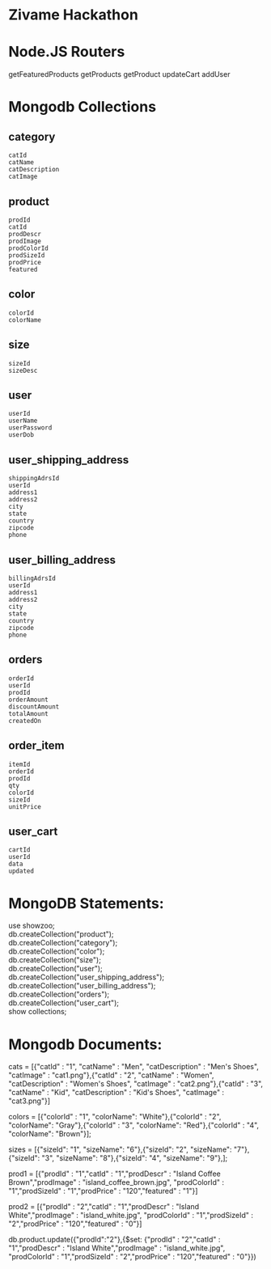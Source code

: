 Zivame Hackathon
================

Node.JS Routers
================

getFeaturedProducts 
getProducts
getProduct
updateCart
addUser


Mongodb Collections
===================

category
--------
	catId
	catName
	catDescription
	catImage
		
product
--------
	prodId
	catId
	prodDescr
	prodImage
	prodColorId
	prodSizeId
	prodPrice
	featured
	
color
--------
	colorId
	colorName
	
size
--------
	sizeId
	sizeDesc

user
--------
	userId
	userName
	userPassword
	userDob
	
user_shipping_address
------------------------
	shippingAdrsId
	userId
	address1
	address2
	city
	state
	country
	zipcode
	phone

user_billing_address
------------------------
	billingAdrsId
	userId
	address1
	address2
	city
	state
	country
	zipcode
	phone
	
orders
--------
	orderId
	userId
	prodId
	orderAmount
	discountAmount
	totalAmount
	createdOn
	
order_item
--------
	itemId
	orderId
	prodId
	qty
	colorId
	sizeId
	unitPrice
	
user_cart
--------
	cartId
	userId
	data
	updated
	
	
MongoDB Statements:
==================

use showzoo; <br />
db.createCollection("product"); <br />
db.createCollection("category");<br />
db.createCollection("color");<br />
db.createCollection("size");<br />
db.createCollection("user");<br />
db.createCollection("user_shipping_address");<br />
db.createCollection("user_billing_address");<br />
db.createCollection("orders");<br />
db.createCollection("user_cart");<br />
show collections;

Mongodb Documents:
==================

cats = [{"catId" : "1", "catName" : "Men", "catDescription" : "Men's Shoes",  "catImage" : "cat1.png"},{"catId" : "2", "catName" : "Women", "catDescription" : "Women's Shoes",  "catImage" : "cat2.png"},{"catId" : "3", "catName" : "Kid", "catDescription" : "Kid's Shoes",  "catImage" : "cat3.png"}]

colors = [{"colorId" : "1", "colorName": "White"},{"colorId" : "2", "colorName": "Gray"},{"colorId" : "3", "colorName": "Red"},{"colorId" : "4", "colorName": "Brown"}];

sizes = [{"sizeId": "1", "sizeName": "6"},{"sizeId": "2", "sizeName": "7"},{"sizeId": "3", "sizeName": "8"},{"sizeId": "4", "sizeName": "9"},];

prod1 = [{"prodId" : "1","catId" : "1","prodDescr" : "Island Coffee Brown","prodImage" : "island_coffee_brown.jpg", "prodColorId" : "1","prodSizeId" : "1","prodPrice" : "120","featured" : "1"}]

prod2 = [{"prodId" : "2","catId" : "1","prodDescr" : "Island White","prodImage" : "island_white.jpg", "prodColorId" : "1","prodSizeId" : "2","prodPrice" : "120","featured" : "0"}]


db.product.update({"prodId":"2"},{$set: {"prodId" : "2","catId" : "1","prodDescr" : "Island White","prodImage" : "island_white.jpg", "prodColorId" : "1","prodSizeId" : "2","prodPrice" : "120","featured" : "0"}})



